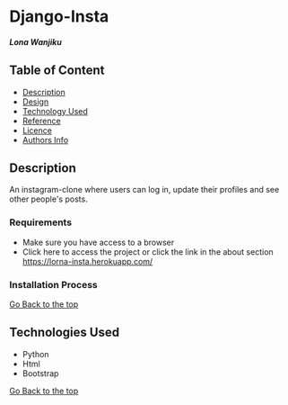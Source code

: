 # Django-Insta
##### Lona Wanjiku
## Table of Content
+ [Description](#Description)
+ [Design](#Design)
+ [Technology Used](#technologies-used)
+ [Reference](#reference)
+ [Licence](#licence)
+ [Authors Info](#author-Info)

## Description
<p>An instagram-clone where users can log in, update their profiles and see other people's posts. </p>

### Requirements
* Make sure you have access to a browser
* Click here to access the project or click the link in the about section 
https://lorna-insta.herokuapp.com/

### Installation Process
[Go Back to the top](#Django-Insta)
## Technologies Used
* Python 
* Html
* Bootstrap


[Go Back to the top](#Django-Insta)
